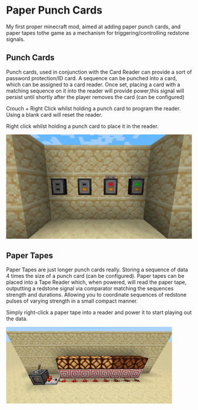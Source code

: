 # Paper Punch Cards

My first proper minecraft mod, aimed at adding paper punch cards, and paper tapes tothe game as a mechanism for triggering/controlling redstone signals.

## Punch Cards
Punch cards, used in conjunction with the Card Reader can provide a sort of password protection/ID card. A sequence can be punched into a card, which can be assigned to a card reader. Once set, placing a card with a matching sequence on it into the reader will provide power,this signal will persist until shortly after the player removes the card (can be configured)

Crouch + Right Click whilst holding a punch card to program the reader. Using a blank card will reset the reader.

Right click whilst holding a punch card to place it in the reader.

![CardReader](./images/card_reader.png)

## Paper Tapes
Paper Tapes are just longer punch cards really. Storing a sequence of data 4 times the size of a punch card (can be configured). Paper tapes can be placed into a Tape Reader which, when powered, will read the paper tape, outputting a redstone signal via comparator matching the sequences strength and durations. Allowing you to coordinate sequences of redstone pulses of varying strength in a small compact manner.

Simply right-click a paper tape into a reader and power it to start playing out the data.


![TapePlayer](./images/tape_player.png)
